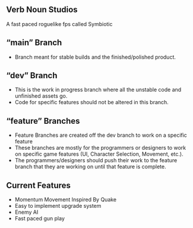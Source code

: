 ## Verb Noun Studios
A fast paced roguelike fps called Symbiotic

## “main” Branch 
* Branch meant for stable builds and the finished/polished product. 

## “dev” Branch 
* This is the work in progress branch where all the unstable code and unfinished assets go. 
* Code for specific features should not be altered in this branch. 

## “feature” Branches 
* Feature Branches are created off the dev branch to work on a specific feature
* These branches are mostly for the programmers or designers to work on specific game features (UI, Character Selection, Movement, etc.).
* The programmers/designers should push their work to the feature branch that they are working on until that feature is complete.

## Current Features
* Momentum Movement Inspired By Quake
* Easy to implement upgrade system
* Enemy AI
* Fast paced gun play
